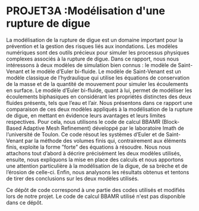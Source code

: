 # PROJET3A :Modélisation d'une rupture de digue

La modélisation de la rupture de digue est un domaine important pour la prévention
et la gestion des risques liés aux inondations. Les modèles numériques sont des
outils précieux pour simuler les processus physiques complexes associés à la rupture
de digue. Dans ce rapport, nous nous intéressons à deux modèles de simulation
bien connus : le modèle de Saint-Venant et le modèle d’Euler bi-fluide. Le modèle
de Saint-Venant est un modèle classique de l’hydraulique qui utilise les équations de
conservation de la masse et de la quantité de mouvement pour simuler les écoulements
en surface. Le modèle d’Euler bi-fluide, quant à lui, permet de modéliser les écoulements
biphasiques en considérant les propriétés distinctes des deux fluides présents,
tels que l’eau et l’air. Nous présentons dans ce rapport une comparaison de ces deux
modèles appliqués à la modélisation de la rupture de digue, en mettant en évidence
leurs avantages et leurs limites respectives. Pour cela, nous utilisons le code de calcul
BBAMR (Block-Based Adaptive Mesh Refinement) développé par le laboratoire Imath
de l’université de Toulon. Ce code résout les systèmes d’Euler et de Saint-Venant par
la méthode des volumes finis qui, contrairement aux éléments finis, exploite la forme
”forte” des équations à résoudre. Nous nous attachons tout d’abord à décrire précisément
les deux modèles utilisés, ensuite, nous expliquons la mise en place des calculs et
nous apportons une attention particulière à la modélisation de la digue, de sa brèche
et de l’érosion de celle-ci. Enfin, nous analysons les résultats obtenus et tentons de
tirer des conclusions sur les deux modèles utilisés.

Ce dépôt de code correspond à une partie des codes utilisés et modifiés lors de notre projet. Le code de calcul BBAMR utilisé n'est pas disponible dans ce dépôt.
